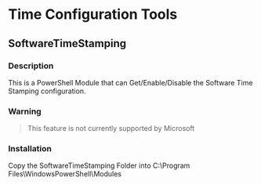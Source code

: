 # Time Configuration Tools

## SoftwareTimeStamping

### Description
This is a PowerShell Module that can Get/Enable/Disable the Software Time Stamping configuration.

### Warning
> This feature is not currently supported by Microsoft

### Installation
Copy the SoftwareTimeStamping Folder into C:\Program Files\WindowsPowerShell\Modules
